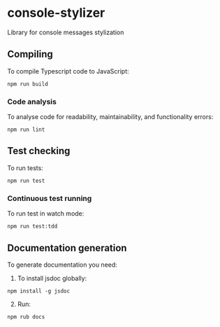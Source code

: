 # console-stylizer
Library for console messages stylization

## Compiling
To compile Typescript code to JavaScript:
 ```
 npm run build
 ```
 
### Code analysis
To analyse code for readability, maintainability, and functionality errors:
 ```
 npm run lint
 ```
 
## Test checking
To run tests: 
 ```
 npm run test
 ```
 
### Continuous test running
To run test in watch mode:
 ```
 npm run test:tdd
 ```

## Documentation generation
To generate documentation you need:

1. To install jsdoc globally:
```
npm install -g jsdoc
```
2. Run:
```
npm rub docs
```
